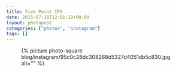 ```yaml
---
title: Five Point IPA
date: 2015-07-18T12:01:22+00:00
layout: photopost
categories: ["photos", "instagram"]
tags: []
---
```


<figure class="photo photo--square">
  {% picture photo-square blog/instagram/95c0c28dc308268d5327d4051db5c830.jpg alt="" %}
</figure>


